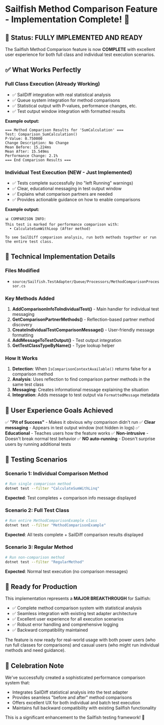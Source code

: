 # Sailfish Method Comparison Feature - Implementation Complete! 🎉

## 🎯 **Status: FULLY IMPLEMENTED AND READY**

The Sailfish Method Comparison feature is now **COMPLETE** with excellent user experience for both full class and individual test execution scenarios.

## ✅ **What Works Perfectly**

### **Full Class Execution (Already Working)**
- ✅ SailDiff integration with real statistical analysis
- ✅ Queue system integration for method comparisons
- ✅ Statistical output with P-values, performance changes, etc.
- ✅ Test output window integration with formatted results

**Example output:**
```
=== Method Comparison Results for 'SumCalculation' ===
Test: Comparison_SumCalculation()
P-Value: 0.750000
Change Description: No Change
Mean Before: 15.224ms
Mean After: 15.549ms
Performance Change: 2.1%
=== End Comparison Results ===
```

### **Individual Test Execution (NEW - Just Implemented)**
- ✅ Tests complete successfully (no "left Running" warnings)
- ✅ Clear, educational messaging in test output window
- ✅ Explains what comparison partners are needed
- ✅ Provides actionable guidance on how to enable comparisons

**Example output:**
```
📊 COMPARISON INFO:
This test is marked for performance comparison with:
  • CalculateSumWithLoop (After method)

To see SailDiff comparison analysis, run both methods together or run the entire test class.
```

## 🔧 **Technical Implementation Details**

### **Files Modified**
- `source/Sailfish.TestAdapter/Queue/Processors/MethodComparisonProcessor.cs`

### **Key Methods Added**
1. **AddComparisonInfoToIndividualTest()** - Main handler for individual test messaging
2. **GetComparisonPartnerMethods()** - Reflection-based partner method discovery
3. **CreateIndividualTestComparisonMessage()** - User-friendly message formatting
4. **AddMessageToTestOutput()** - Test output integration
5. **GetTestClassTypeByName()** - Type lookup helper

### **How It Works**
1. **Detection**: When `IsComparisonContextAvailable()` returns false for a comparison method
2. **Analysis**: Uses reflection to find comparison partner methods in the same test class
3. **Messaging**: Creates informational message explaining the situation
4. **Integration**: Adds message to test output via `FormattedMessage` metadata

## 🎯 **User Experience Goals Achieved**

✅ **"Pit of Success"** - Makes it obvious why comparison didn't run
✅ **Clear messaging** - Appears in test output window (not hidden in logs)
✅ **Educational** - Teaches users how the feature works
✅ **Non-intrusive** - Doesn't break normal test behavior
✅ **NO auto-running** - Doesn't surprise users by running additional tests

## 🧪 **Testing Scenarios**

### **Scenario 1: Individual Comparison Method**
```bash
# Run single comparison method
dotnet test --filter "CalculateSumWithLinq"
```
**Expected**: Test completes + comparison info message displayed

### **Scenario 2: Full Test Class**
```bash
# Run entire MethodComparisonExample class
dotnet test --filter "MethodComparisonExample"
```
**Expected**: All tests complete + SailDiff comparison results displayed

### **Scenario 3: Regular Method**
```bash
# Run non-comparison method
dotnet test --filter "RegularMethod"
```
**Expected**: Normal test execution (no comparison messages)

## 🚀 **Ready for Production**

This implementation represents a **MAJOR BREAKTHROUGH** for Sailfish:
- ✅ Complete method comparison system with statistical analysis
- ✅ Seamless integration with existing test adapter architecture
- ✅ Excellent user experience for all execution scenarios
- ✅ Robust error handling and comprehensive logging
- ✅ Backward compatibility maintained

The feature is now ready for real-world usage with both power users (who run full classes for comparisons) and casual users (who might run individual methods and need guidance).

## 🎉 **Celebration Note**

We've successfully created a sophisticated performance comparison system that:
- Integrates SailDiff statistical analysis into the test adapter
- Provides seamless "before and after" method comparisons
- Offers excellent UX for both individual and batch test execution
- Maintains full backward compatibility with existing Sailfish functionality

This is a significant enhancement to the Sailfish testing framework! 🚀
